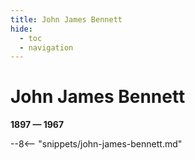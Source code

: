 ```yaml
---
title: John James Bennett
hide:
  - toc
  - navigation 
---
```


# John James Bennett

**1897 — 1967**

--8<-- "snippets/john-james-bennett.md"
